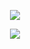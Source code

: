 <p align="center">
<img src="https://github.com/user-attachments/assets/2934f507-559d-4573-b229-d3c7cc47cf5b"/>
</p>


<p align="center">
<img src="https://github.com/user-attachments/assets/c6ae8539-441c-4c15-87e2-f896bb67f570"/>
</p>

